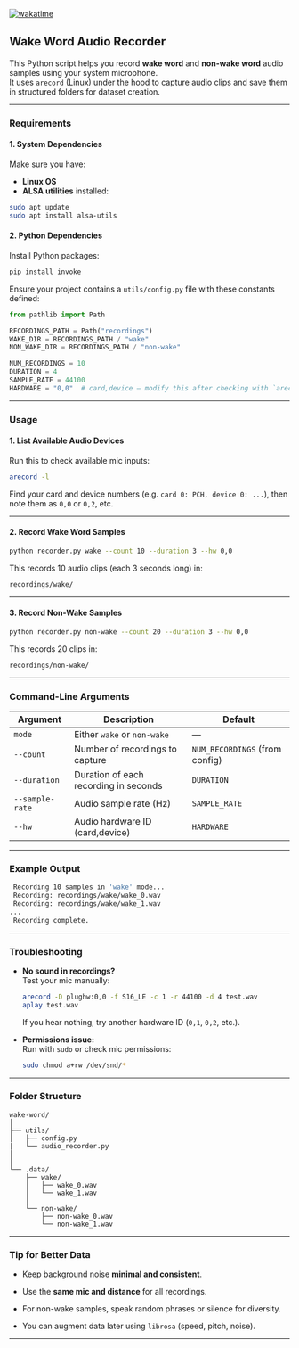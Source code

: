 
[![wakatime](https://wakatime.com/badge/user/a9e00d41-03d8-4310-b678-7bcc046966dc/project/92fd1c78-5e08-4909-9fc4-539480f23b99.svg)](https://wakatime.com/badge/user/a9e00d41-03d8-4310-b678-7bcc046966dc/project/92fd1c78-5e08-4909-9fc4-539480f23b99)


##  Wake Word Audio Recorder

This Python script helps you record **wake word** and **non-wake word** audio samples using your system microphone.  
It uses `arecord` (Linux) under the hood to capture audio clips and save them in structured folders for dataset creation.

---

###  Requirements

#### 1. System Dependencies
Make sure you have:
- **Linux OS**
- **ALSA utilities** installed:

```bash
sudo apt update
sudo apt install alsa-utils
```

#### 2\. Python Dependencies

Install Python packages:

```bash
pip install invoke
```

Ensure your project contains a `utils/config.py` file with these constants defined:

```python
from pathlib import Path

RECORDINGS_PATH = Path("recordings")
WAKE_DIR = RECORDINGS_PATH / "wake"
NON_WAKE_DIR = RECORDINGS_PATH / "non-wake"

NUM_RECORDINGS = 10
DURATION = 4
SAMPLE_RATE = 44100
HARDWARE = "0,0"  # card,device — modify this after checking with `arecord -l`
```

---

###  Usage

#### 1\. List Available Audio Devices

Run this to check available mic inputs:

```bash
arecord -l
```

Find your card and device numbers (e.g. `card 0: PCH, device 0: ...`), then note them as `0,0` or `0,2`, etc.

---

#### 2\. Record Wake Word Samples

```bash
python recorder.py wake --count 10 --duration 3 --hw 0,0
```

This records 10 audio clips (each 3 seconds long) in:

```bash
recordings/wake/
```

---

#### 3\. Record Non-Wake Samples

```bash
python recorder.py non-wake --count 20 --duration 3 --hw 0,0
```

This records 20 clips in:

```bash
recordings/non-wake/
```

---

###  Command-Line Arguments

| Argument | Description | Default |
| --- | --- | --- |
| `mode` | Either `wake` or `non-wake` | — |
| `--count` | Number of recordings to capture | `NUM_RECORDINGS` (from config) |
| `--duration` | Duration of each recording in seconds | `DURATION` |
| `--sample-rate` | Audio sample rate (Hz) | `SAMPLE_RATE` |
| `--hw` | Audio hardware ID (card,device) | `HARDWARE` |

---

###  Example Output

```bash
 Recording 10 samples in 'wake' mode...
 Recording: recordings/wake/wake_0.wav
 Recording: recordings/wake/wake_1.wav
...
 Recording complete.
```

---

###  Troubleshooting

-   **No sound in recordings?**  
    Test your mic manually:
    
    ```bash
    arecord -D plughw:0,0 -f S16_LE -c 1 -r 44100 -d 4 test.wav
    aplay test.wav
    ```
    
    If you hear nothing, try another hardware ID (`0,1`, `0,2`, etc.).
    
-   **Permissions issue:**  
    Run with `sudo` or check mic permissions:
    
    ```bash
    sudo chmod a+rw /dev/snd/*
    ```
    

---

###  Folder Structure

```
wake-word/
│
├── utils/
│   ├── config.py
|   └── audio_recorder.py
│
│
└── .data/
    ├── wake/
    │   ├── wake_0.wav
    │   └── wake_1.wav
    │
    └── non-wake/
        ├── non-wake_0.wav
        └── non-wake_1.wav
```

---

###  Tip for Better Data

-   Keep background noise **minimal and consistent**.
    
-   Use the **same mic and distance** for all recordings.
    
-   For non-wake samples, speak random phrases or silence for diversity.
    
-   You can augment data later using `librosa` (speed, pitch, noise).
    

---